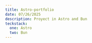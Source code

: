 ```yaml
---
title: Astro-portfolio
date: 07/26/2025
description: Proyect in Astro and Bun
teckstack:
  one: Astro
  two: Bun
---
```

